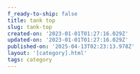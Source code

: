 ```yaml
---
f_ready-to-ship: false
title: tank top
slug: tank-top
created-on: '2023-01-01T01:27:16.029Z'
updated-on: '2023-01-01T01:27:16.029Z'
published-on: '2025-04-13T02:23:13.978Z'
layout: '[category].html'
tags: category
---
```



